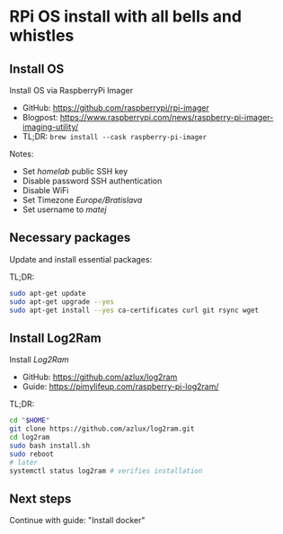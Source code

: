 # RPi OS install with all bells and whistles

## Install OS

Install OS via RaspberryPi Imager

- GitHub: <https://github.com/raspberrypi/rpi-imager>
- Blogpost: <https://www.raspberrypi.com/news/raspberry-pi-imager-imaging-utility/>
- TL;DR: `brew install --cask raspberry-pi-imager`

Notes:

- Set _homelab_ public SSH key
- Disable password SSH authentication
- Disable WiFi
- Set Timezone _Europe/Bratislava_
- Set username to _matej_

## Necessary packages

Update and install essential packages:

TL;DR:

```sh
sudo apt-get update
sudo apt-get upgrade --yes
sudo apt-get install --yes ca-certificates curl git rsync wget
```

## Install Log2Ram

Install _Log2Ram_

- GitHub: <https://github.com/azlux/log2ram>
- Guide: <https://pimylifeup.com/raspberry-pi-log2ram/>

TL;DR:

```sh
cd "$HOME"
git clone https://github.com/azlux/log2ram.git
cd log2ram
sudo bash install.sh
sudo reboot
# later
systemctl status log2ram # verifies installation
```

## Next steps

Continue with guide: "Install docker"
